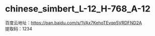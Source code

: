 # chinese_simbert_L-12_H-768_A-12
百度云地址：https://pan.baidu.com/s/1VAx7KehoTEvqp5VRDFND2A  
提取码：1234  


